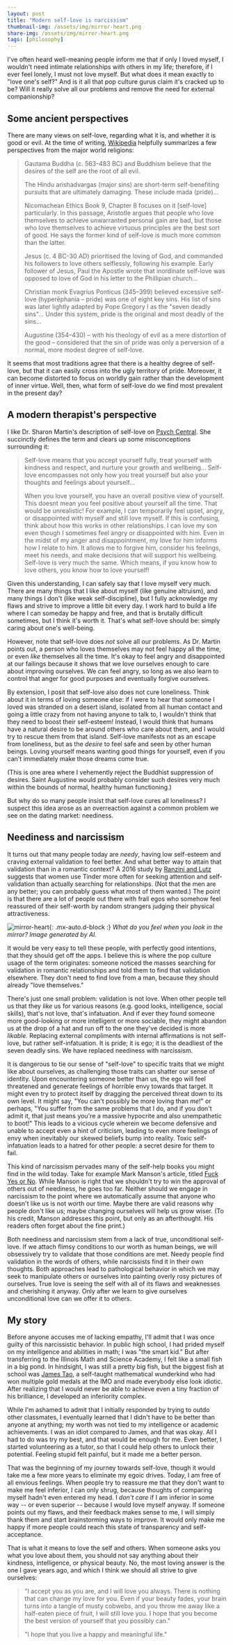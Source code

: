 ```yaml
---
layout: post
title: "Modern self-love is narcissism"
thumbnail-img: /assets/img/mirror-heart.png
share-img: /assets/img/mirror-heart.png
tags: [philosophy]
---
```

I've often heard well-meaning people inform me that if only I loved myself, I wouldn't need intimate relationships with others in my life; therefore, if I ever feel lonely, I must not love myself. But what does it mean exactly to "love one's self?" And is it all that pop culture gurus claim it's cracked up to be? Will it really solve all our problems and remove the need for external companionship?

## Some ancient perspectives
There are many views on self-love, regarding what it is, and whether it is good or evil. At the time of writing, [Wikipedia](https://en.wikipedia.org/wiki/Self-love) helpfully summarizes a few perspectives from the major world religions:

> Gautama Buddha (c. 563-483 BC) and Buddhism believe that the desires of the self are the root of all evil.
>
> The Hindu arishadvargas (major sins) are short-term self-benefiting pursuits that are ultimately damaging. These include mada (pride)...
>
> Nicomachean Ethics Book 9, Chapter 8 focuses on it \[self-love\] particularly. In this passage, Aristotle argues that people who love themselves to achieve unwarranted personal gain are bad, but those who love themselves to achieve virtuous principles are the best sort of good. He says the former kind of self-love is much more common than the latter. 
>
> Jesus (c. 4 BC-30 AD) prioritised the loving of God, and commanded his followers to love others selflessly, following his example. Early follower of Jesus, Paul the Apostle wrote that inordinate self-love was opposed to love of God in his letter to the Phillipian church...
>
> Christian monk Evagrius Ponticus (345–399) believed excessive self-love (hyperēphania – pride) was one of eight key sins. His list of sins was later lightly adapted by Pope Gregory I as the "seven deadly sins"... Under this system, pride is the original and most deadly of the sins...
>
> Augustine (354–430) – with his theology of evil as a mere distortion of the good – considered that the sin of pride was only a perversion of a normal, more modest degree of self-love.

It seems that most traditions agree that there is a healthy degree of self-love, but that it can easily cross into the ugly territory of pride. Moreover, it can become distorted to focus on worldly gain rather than the development of inner virtue. Well, then, what form of self-love do we find most prevalent in the present day?

## A modern therapist's perspective

I like Dr. Sharon Martin's description of self-love on [Psych Central](https://psychcentral.com/blog/imperfect/2019/05/what-is-self-love-and-why-is-it-so-important). She succinctly defines the term and clears up some misconceptions surrounding it:

> Self-love means that you accept yourself fully, treat yourself with kindness and respect, and nurture your growth and wellbeing... Self-love encompasses not only how you treat yourself but also your thoughts and feelings about yourself...
>
> When you love yourself, you have an overall positive view of yourself. This doesnt mean you feel positive about yourself all the time. That would be unrealistic! For example, I can temporarily feel upset, angry, or disappointed with myself and still love myself. If this is confusing, think about how this works in other relationships. I can love my son even though I sometimes feel angry or disappointed with him. Even in the midst of my anger and disappointment, my love for him informs how I relate to him. It allows me to forgive him, consider his feelings, meet his needs, and make decisions that will support his wellbeing. Self-love is very much the same. Which means, if you know how to love others, you know how to love yourself!

Given this understanding, I can safely say that I love myself very much. There are many things that I like about myself (like genuine altruism), and many things I don't (like weak self-discipline), but I fully acknowledge my flaws and strive to improve a little bit every day. I work hard to build a life where I can someday be happy and free, and that is brutally difficult sometimes, but I think it's worth it. That's what self-love should be: simply caring about one's well-being.

However, note that self-love does *not* solve all our problems. As Dr. Martin points out, a person who loves themselves may not feel happy all the time, or even *like* themselves all the time. It's okay to feel angry and disappointed at our failings because it shows that we love ourselves enough to care about improving ourselves. We can feel angry, so long as we also learn to control that anger for good purposes and eventually forgive ourselves.

By extension, I posit that self-love also does not cure loneliness. Think about it in terms of loving someone else: if I were to hear that someone I loved was stranded on a desert island, isolated from all human contact and going a little crazy from not having anyone to talk to, I wouldn't think that they need to boost their self-esteem! Instead, I would think that humans have a natural desire to be around others who care about them, and I would try to rescue them from that island. Self-love manifests not as an escape from loneliness, but as the *desire* to feel safe and seen by other human beings. Loving yourself means wanting good things for yourself, even if you can't immediately make those dreams come true.

(This is one area where I vehemently reject the Buddhist suppression of desires. Saint Augustine would probably consider such desires very much within the bounds of normal, healthy human functioning.)

But why do so many people insist that self-love cures all loneliness? I suspect this idea arose as an overreaction against a common problem we see on the dating market: neediness.

## Neediness and narcissism
It turns out that many people today are *needy*, having low self-esteem and craving external validation to feel better. And what better way to attain that validation than in a romantic context? A 2016 study by [Ranzini and Lutz](https://journals.sagepub.com/doi/abs/10.1177/2050157916664559) suggests that women use Tinder more often for seeking attention and self-validation than actually searching for relationships. (Not that the men are any better; you can probably guess what most of them wanted.) The point is that there are a lot of people out there with frail egos who somehow feel reassured of their self-worth by random strangers judging their physical attractiveness.

![mirror-heart](/assets/img/mirror-heart.png){: .mx-auto.d-block :}
*What do you feel when you look in the mirror? Image generated by AI.*

It would be very easy to tell these people, with perfectly good intentions, that they should get off the apps. I believe this is where the pop culture usage of the term originates: someone noticed the masses searching for validation in romantic relationships and told them to find that validation elsewhere. They don't need to find love from a man, because they should already "love themselves."

There's just one small problem: validation is not love. When other people tell us that they *like* us for various reasons (e.g. good looks, intelligence, social skills), that's not love, that's infatuation. And if ever they found someone more good-looking or more intelligent or more sociable, they might abandon us at the drop of a hat and run off to the one they've decided is more *likable.* Replacing external compliments with internal affirmations is not self-love, but rather self-infatuation. It is pride; it is ego; it is the deadliest of the seven deadly sins. We have replaced neediness with narcissism.

It is dangerous to tie our sense of "self-love" to specific traits that we might like about ourselves, as challenging those traits can shatter our sense of identity. Upon encountering someone better than us, the ego will feel threatened and generate feelings of horrible envy towards that target. It might even try to protect itself by dragging the perceived threat down to its own level. It might say, "You can't possibly be more loving than *me*!" or perhaps, "You suffer from the same problems that I do, and if you don't admit it, that just means you're a massive hypocrite and also unempathetic to boot!" This leads to a vicious cycle wherein we become defensive and unable to accept even a hint of criticism, leading to even more feelings of envy when inevitably our skewed beliefs bump into reality. Toxic self-infatuation leads to a hatred for other people: a secret desire for them to fail.

This kind of narcissism pervades many of the self-help books you might find in the wild today. Take for example Mark Manson's article, titled [Fuck Yes or No](https://markmanson.net/fuck-yes). While Manson is right that we shouldn't try to win the approval of others out of neediness, he goes too far. Neither should we engage in narcissism to the point where we automatically assume that anyone who doesn't like us is not worth our time. Maybe there are valid reasons why people don't like us; maybe changing ourselves will help us grow wiser. (To his credit, Manson addresses this point, but only as an afterthought. His readers often forget about the fine print.) 

Both neediness and narcissism stem from a lack of true, unconditional self-love. If we attach flimsy conditions to our worth as human beings, we will obsessively try to validate that those conditions are met. Needy people find validation in the words of others, while narcissists find it in their own thoughts. Both approaches lead to pathological behavior in which we may seek to manipulate others or ourselves into painting overly rosy pictures of ourselves. True love is seeing the self with all of its flaws and weaknesses and cherishing it anyway. Only after we learn to give ourselves unconditional love can we offer it to others.

## My story

Before anyone accuses me of lacking empathy, I'll admit that I was once guilty of this narcissistic behavior. In public high school, I had prided myself on my intelligence and abilities in math; I was "the smart kid." But after transferring to the Illinois Math and Science Academy, I felt like a small fish in a big pond. In hindsight, I was still a pretty big fish, but the biggest fish at school was [James Tao](https://www.imo-official.org/participant_r.aspx?id=23076), a self-taught mathematical wunderkind who had won multiple gold medals at the IMO and made everybody else look idiotic. After realizing that I would never be able to achieve even a tiny fraction of his brilliance, I developed an inferiority complex.

While I'm ashamed to admit that I initially responded by trying to outdo other classmates, I eventually learned that I didn't have to be better than anyone at anything; my worth was not tied to my intelligence or academic achievements. I was an idiot compared to James, and that was okay. All I had to do was try my best, and that would be enough for me. Even better, I started volunteering as a tutor, so that I could help others to unlock their potential. Feeling stupid felt painful, but it made me a better person.

That was the beginning of my journey towards self-love, though it would take me a few more years to eliminate my egoic drives. Today, I am free of all envious feelings. When people try to reassure me that they don't want to make me feel inferior, I can only shrug, because thoughts of comparing myself hadn't even entered my head. I *don't care* if I am inferior in some way -- or even superior -- because I would love myself anyway. If someone points out my flaws, and their feedback makes sense to me, I will simply thank them and start brainstorming ways to improve. It would only make me happy if more people could reach this state of transparency and self-acceptance.

That is what it means to love the self and others. When someone asks you what you love about them, you should not say anything about their kindness, intelligence, or physical beauty. No, the most loving answer is the one I gave years ago, and which I think we should all strive to give ourselves:

> "I accept you as you are, and I will love you always. There is nothing that can change my love for you. Even if your beauty fades, your brain turns into a tangle of musty cobwebs, and you throw me away like a half-eaten piece of fruit, I will still love you. I hope that you become the best version of yourself that you possibly can."
>
> "I hope that you live a happy and meaningful life."
